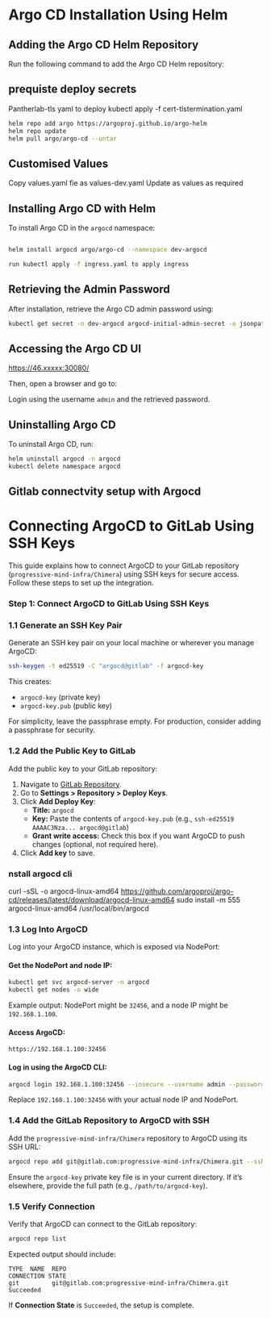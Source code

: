 # Argo CD Installation Using Helm

## Adding the Argo CD Helm Repository
Run the following command to add the Argo CD Helm repository:
## prequiste deploy secrets 
Pantherlab-tls yaml to deploy
kubectl apply -f cert-tlstermination.yaml

```sh
helm repo add argo https://argoproj.github.io/argo-helm
helm repo update
helm pull argo/argo-cd --untar

```
## Customised Values
Copy values.yaml fie as values-dev.yaml
Update as  values as required

## Installing Argo CD with Helm
To install Argo CD in the `argocd` namespace:

```sh

helm install argocd argo/argo-cd --namespace dev-argocd 

run kubectl apply -f ingress.yaml to apply ingress 
```

## Retrieving the Admin Password
After installation, retrieve the Argo CD admin password using:

```sh
kubectl get secret -n dev-argocd argocd-initial-admin-secret -o jsonpath="{.data.password}" | base64 --decode
```

## Accessing the Argo CD UI


https://46.xxxxx:30080/


Then, open a browser and go to:


Login using the username `admin` and the retrieved password.

## Uninstalling Argo CD
To uninstall Argo CD, run:

```sh
helm uninstall argocd -n argocd
kubectl delete namespace argocd
```
## Gitlab connectvity setup with Argocd
# Connecting ArgoCD to GitLab Using SSH Keys

This guide explains how to connect ArgoCD to your GitLab repository (`progressive-mind-infra/Chimera`) using SSH keys for secure access. Follow these steps to set up the integration.

### Step 1: Connect ArgoCD to GitLab Using SSH Keys

### 1.1 Generate an SSH Key Pair

Generate an SSH key pair on your local machine or wherever you manage ArgoCD:

```bash
ssh-keygen -t ed25519 -C "argocd@gitlab" -f argocd-key
```

This creates:
- `argocd-key` (private key)
- `argocd-key.pub` (public key)

For simplicity, leave the passphrase empty. For production, consider adding a passphrase for security.

### 1.2 Add the Public Key to GitLab

Add the public key to your GitLab repository:

1. Navigate to [GitLab Repository](https://gitlab.com/progressive-mind-infra/Chimera).
2. Go to **Settings > Repository > Deploy Keys**.
3. Click **Add Deploy Key**:
   - **Title:** `argocd`
   - **Key:** Paste the contents of `argocd-key.pub` (e.g., `ssh-ed25519 AAAAC3Nza... argocd@gitlab`)
   - **Grant write access:** Check this box if you want ArgoCD to push changes (optional, not required here).
4. Click **Add key** to save.

### nstall argocd cli

   curl -sSL -o argocd-linux-amd64 https://github.com/argoproj/argo-cd/releases/latest/download/argocd-linux-amd64
   sudo install -m 555 argocd-linux-amd64 /usr/local/bin/argocd

### 1.3 Log Into ArgoCD

Log into your ArgoCD instance, which is exposed via NodePort:

#### Get the NodePort and node IP:
```bash
kubectl get svc argocd-server -n argocd
kubectl get nodes -o wide
```

Example output: NodePort might be `32456`, and a node IP might be `192.168.1.100`.

#### Access ArgoCD:
```
https://192.168.1.100:32456
```

#### Log in using the ArgoCD CLI:
```bash
argocd login 192.168.1.100:32456 --insecure --username admin --password $(kubectl -n argocd get secret argocd-initial-admin-secret -o jsonpath="{.data.password}" | base64 -d)
```

Replace `192.168.1.100:32456` with your actual node IP and NodePort.

### 1.4 Add the GitLab Repository to ArgoCD with SSH

Add the `progressive-mind-infra/Chimera` repository to ArgoCD using its SSH URL:

```bash
argocd repo add git@gitlab.com:progressive-mind-infra/Chimera.git --ssh-private-key-path ./argocd-key
```

Ensure the `argocd-key` private key file is in your current directory. If it’s elsewhere, provide the full path (e.g., `/path/to/argocd-key`).

### 1.5 Verify Connection

Verify that ArgoCD can connect to the GitLab repository:

```bash
argocd repo list
```

Expected output should include:
```
TYPE  NAME  REPO                                               CONNECTION STATE
git         git@gitlab.com:progressive-mind-infra/Chimera.git  Succeeded
```

If **Connection State** is `Succeeded`, the setup is complete.


